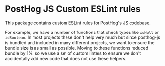 # PostHog JS Custom ESLint rules 

This package contains custom ESLint rules for PostHog's JS codebase.

For example, we have a number of functions that check types like `isNull` or `isBoolean`. 
In most projects these don't help very much but since posthog-js is bundled and included in many different projects,
we want to ensure the bundle size is as small as possible. Moving to these functions reduced bundle by 1%, so we
use a set of custom linters to ensure we don't accidentally add new code that does not use these helpers.
